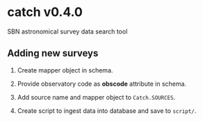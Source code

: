 # catch v0.4.0
SBN astronomical survey data search tool 

## Adding new surveys

1. Create mapper object in schema.

1. Provide observatory code as __obscode__ attribute in schema.

1. Add source name and mapper object to `Catch.SOURCES`.

1. Create script to ingest data into database and save to `script/`.
